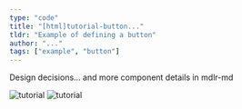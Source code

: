```yaml
---
type: "code"
title: "[html]tutorial-button..."
tldr: "Example of defining a button"
author: "..."
tags: ["example", "button"]
---
```


Design decisions... and more component details in mdlr-md    

![tutorial](mdlr://localhost:8443/bundler/html?unit=[html]tutorial-button|style="width:100%;")
![tutorial](mdlr://localhost:8443/bundler/html?unit=[html]tutorial-button-styled|style="width:100%;")
